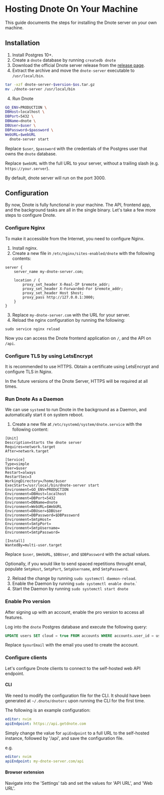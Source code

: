 # Hosting Dnote On Your Machine

This guide documents the steps for installing the Dnote server on your own machine.

## Installation

1. Install Postgres 10+.
2. Create a `dnote` database by running `createdb dnote`
3. Download the official Dnote server release from the [release page](https://github.com/dnote/dnote/releases).
4. Extract the archive and move the `dnote-server` executable to `/usr/local/bin`.

```bash
tar -xzf dnote-server-$version-$os.tar.gz
mv ./dnote-server /usr/local/bin
```

4. Run Dnote

```bash
GO_ENV=PRODUCTION \
DBHost=localhost \
DBPort=5432 \
DBName=dnote \
DBUser=$user \
DBPassword=$password \
WebURL=$webURL
  dnote-server start
```

Replace `$user`, `$password` with the credentials of the Postgres user that owns the `dnote` database.

Replace `$webURL` with the full URL to your server, without a trailing slash (e.g. `https://your.server`).

By default, dnote server will run on the port 3000.

## Configuration

By now, Dnote is fully functional in your machine. The API, frontend app, and the background tasks are all in the single binary. Let's take a few more steps to configure Dnote.

### Configure Nginx

To make it accessible from the Internet, you need to configure Nginx.

1. Install nginx.
2. Create a new file in `/etc/nginx/sites-enabled/dnote` with the following contents:

```
server {
	server_name my-dnote-server.com;

	location / {
		proxy_set_header X-Real-IP $remote_addr;
		proxy_set_header X-Forwarded-For $remote_addr;
		proxy_set_header Host $host;
		proxy_pass http://127.0.0.1:3000;
	}
}
```
3. Replace `my-dnote-server.com` with the URL for your server.
4. Reload the nginx configuration by running the following:

```
sudo service nginx reload
```

Now you can access the Dnote frontend application on `/`, and the API on `/api`.

### Configure TLS by using LetsEncrypt

It is recommended to use HTTPS. Obtain a certificate using LetsEncrypt and configure TLS in Nginx.

In the future versions of the Dnote Server, HTTPS will be required at all times.

### Run Dnote As a Daemon

We can use `systemd` to run Dnote in the background as a Daemon, and automatically start it on system reboot.

1. Create a new file at `/etc/systemd/system/dnote.service` with the following content:

```
[Unit]
Description=Starts the dnote server
Requires=network.target
After=network.target

[Service]
Type=simple
User=$user
Restart=always
RestartSec=3
WorkingDirectory=/home/$user
ExecStart=/usr/local/bin/dnote-server start
Environment=GO_ENV=PRODUCTION
Environment=DBHost=localhost
Environment=DBPort=5432
Environment=DBName=dnote
Environment=WebURL=$WebURL
Environment=DBUser=$DBUser
Environment=DBPassword=$DBPassword
Environment=SmtpHost=
Environment=SmtpPort=
Environment=SmtpUsername=
Environment=SmtpPassword=

[Install]
WantedBy=multi-user.target
```

Replace `$user`, `$WebURL`, `$DBUser`, and `$DBPassword` with the actual values.

Optionally, if you would like to send spaced repetitions throught email, populate `SmtpHost`, `SmtpPort`, `SmtpUsername`, and `SmtpPassword`.

2. Reload the change by running `sudo systemctl daemon-reload`.
3. Enable the Daemon  by running `sudo systemctl enable dnote`.`
4. Start the Daemon by running `sudo systemctl start dnote`

### Enable Pro version

After signing up with an account, enable the pro version to access all features.

Log into the `dnote` Postgres database and execute the following query:

```sql
UPDATE users SET cloud = true FROM accounts WHERE accounts.user_id = users.id AND accounts.email = '$yourEmail';
```

Replace `$yourEmail` with the email you used to create the account.

### Configure clients

Let's configure Dnote clients to connect to the self-hosted web API endpoint.

#### CLI

We need to modify the configuration file for the CLI. It should have been generated at `~/.dnote/dnoterc` upon running the CLI for the first time.

The following is an example configuration:

```yaml
editor: nvim
apiEndpoint: https://api.getdnote.com
```

Simply change the value for `apiEndpoint` to a full URL to the self-hosted instance, followed by '/api', and save the configuration file.

e.g.

```yaml
editor: nvim
apiEndpoint: my-dnote-server.com/api
```

#### Browser extension

Navigate into the 'Settings' tab and set the values for 'API URL', and 'Web URL'.
